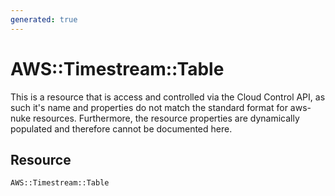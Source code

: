 ```yaml
---
generated: true
---
```


# AWS::Timestream::Table
This is a resource that is access and controlled via the Cloud Control API, as such it's name
and properties do not match the standard format for aws-nuke resources. Furthermore, the resource properties are
dynamically populated and therefore cannot be documented here.

## Resource

```text
AWS::Timestream::Table
```




